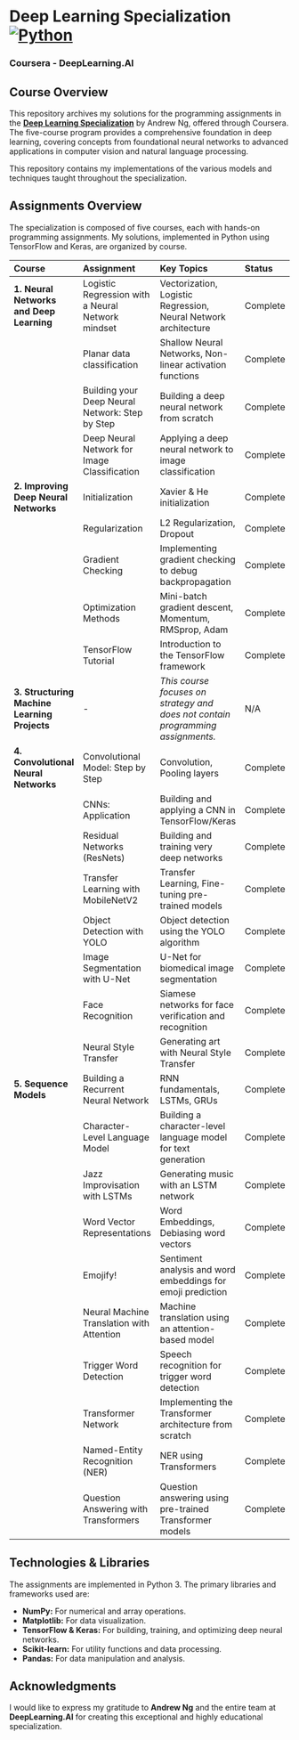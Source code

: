 # Deep Learning Specialization [![Python](https://img.shields.io/badge/Python-3776AB?style=for-the-badge&logo=python&logoColor=white)](https://www.python.org/)

### Coursera - DeepLearning.AI

## Course Overview

This repository archives my solutions for the programming assignments in the **[Deep Learning Specialization](https://www.coursera.org/specializations/deep-learning)** by Andrew Ng, offered through Coursera. The five-course program provides a comprehensive foundation in deep learning, covering concepts from foundational neural networks to advanced applications in computer vision and natural language processing.

This repository contains my implementations of the various models and techniques taught throughout the specialization.

## Assignments Overview

The specialization is composed of five courses, each with hands-on programming assignments. My solutions, implemented in Python using TensorFlow and Keras, are organized by course.

| Course | Assignment | Key Topics | Status |
| :--- | :--- | :--- | :--- |
| **1. Neural Networks and Deep Learning** | Logistic Regression with a Neural Network mindset | Vectorization, Logistic Regression, Neural Network architecture | Complete |
| | Planar data classification | Shallow Neural Networks, Non-linear activation functions | Complete |
| | Building your Deep Neural Network: Step by Step | Building a deep neural network from scratch | Complete |
| | Deep Neural Network for Image Classification | Applying a deep neural network to image classification | Complete |
| **2. Improving Deep Neural Networks** | Initialization | Xavier & He initialization | Complete |
| | Regularization | L2 Regularization, Dropout | Complete |
| | Gradient Checking | Implementing gradient checking to debug backpropagation | Complete |
| | Optimization Methods | Mini-batch gradient descent, Momentum, RMSprop, Adam | Complete |
| | TensorFlow Tutorial | Introduction to the TensorFlow framework | Complete |
| **3. Structuring Machine Learning Projects** | - | *This course focuses on strategy and does not contain programming assignments.* | N/A |
| **4. Convolutional Neural Networks** | Convolutional Model: Step by Step | Convolution, Pooling layers | Complete |
| | CNNs: Application | Building and applying a CNN in TensorFlow/Keras | Complete |
| | Residual Networks (ResNets) | Building and training very deep networks | Complete |
| | Transfer Learning with MobileNetV2 | Transfer Learning, Fine-tuning pre-trained models | Complete |
| | Object Detection with YOLO | Object detection using the YOLO algorithm | Complete |
| | Image Segmentation with U-Net | U-Net for biomedical image segmentation | Complete |
| | Face Recognition | Siamese networks for face verification and recognition | Complete |
| | Neural Style Transfer | Generating art with Neural Style Transfer | Complete |
| **5. Sequence Models** | Building a Recurrent Neural Network | RNN fundamentals, LSTMs, GRUs | Complete |
| | Character-Level Language Model | Building a character-level language model for text generation | Complete |
| | Jazz Improvisation with LSTMs | Generating music with an LSTM network | Complete |
| | Word Vector Representations | Word Embeddings, Debiasing word vectors | Complete |
| | Emojify! | Sentiment analysis and word embeddings for emoji prediction | Complete |
| | Neural Machine Translation with Attention | Machine translation using an attention-based model | Complete |
| | Trigger Word Detection | Speech recognition for trigger word detection | Complete |
| | Transformer Network | Implementing the Transformer architecture from scratch | Complete |
| | Named-Entity Recognition (NER) | NER using Transformers | Complete |
| | Question Answering with Transformers | Question answering using pre-trained Transformer models | Complete |

## Technologies & Libraries

The assignments are implemented in Python 3. The primary libraries and frameworks used are:

* **NumPy:** For numerical and array operations.
* **Matplotlib:** For data visualization.
* **TensorFlow & Keras:** For building, training, and optimizing deep neural networks.
* **Scikit-learn:** For utility functions and data processing.
* **Pandas:** For data manipulation and analysis.

## Acknowledgments

I would like to express my gratitude to **Andrew Ng** and the entire team at **DeepLearning.AI** for creating this exceptional and highly educational specialization.
